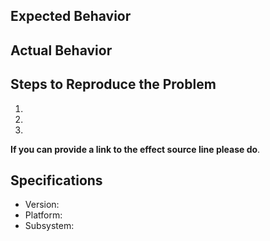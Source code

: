 ## Expected Behavior


## Actual Behavior


## Steps to Reproduce the Problem

  1.
  2.
  3.

**If you can provide a link to the effect source line please do**.

## Specifications

  - Version:
  - Platform:
  - Subsystem:

